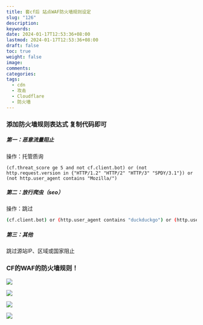 ```yaml
---
title: 套cf后 站点WAF防火墙规则设定
slug: "126"
description: 
keywords: 
date: 2024-01-17T12:53:36+08:00
lastmod: 2024-01-17T12:53:36+08:00
draft: false
toc: true
weight: false
image: 
comments: 
categories: 
tags:
  - cdn
  - 攻击
  - Cloudflare
  - 防火墙
---
```

### 添加防火墙规则表达式 复制代码即可

##### 第一：恶意流量阻止

操作：托管质询

```
(cf.threat_score ge 5 and not cf.client.bot) or (not http.request.version in {"HTTP/1.2" "HTTP/2" "HTTP/3" "SPDY/3.1"}) or (not http.user_agent contains "Mozilla/")
```


##### 第二：放行爬虫（seo）

操作：跳过


```bash
(cf.client.bot) or (http.user_agent contains "duckduckgo") or (http.user_agent contains "facebookexternalhit") or (http.user_agent contains "Feedfetcher-Google") or (http.user_agent contains "LinkedInBot") or (http.user_agent contains "Mediapartners-Google") or (http.user_agent contains "msnbot") or (http.user_agent contains "Slackbot") or (http.user_agent contains "TwitterBot") or (http.user_agent contains "ia_archive") or (http.user_agent contains "yahoo")
```

##### 第三：其他

跳过源站IP、区域或国家阻止

### CF的WAF的防火墙规则！

![](https://imgs.leshans.eu.org/2024/01/b443160daf498dfe9cacfc1a70d9724d.webp)

![](https://imgs.leshans.eu.org/2024/01/6722fbdd4feb910ff8d8a41efec0a1d9.webp)

![](https://imgs.leshans.eu.org/2024/01/4439083cfcccf86591fa458165383ec7.webp)

![](https://imgs.leshans.eu.org/2024/01/d109af2b05d1ea0a25ffaad7298cad07.webp)




